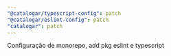 ```yaml
---
"@catalogar/typescript-config": patch
"@catalogar/eslint-config": patch
"catalogar": patch
---
```


Configuração de monorepo, add pkg eslint e typescript
